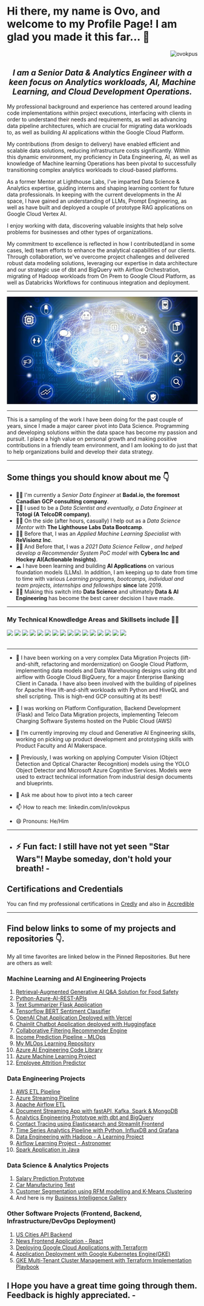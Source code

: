 # Hi there, my name is Ovo, and welcome to my Profile Page! I am glad you made it this far... 👋

<div align="right">
    <img src="https://komarev.com/ghpvc/?username=ovokpus" alt="ovokpus">
</div>

<h2 align="center"><em> I am a Senior Data & Analytics Engineer with a keen focus on Analytics workloads, AI, Machine Learning, and Cloud Development Operations. </em></h2>

<p>My professional background and experience has centered around leading code implementations within project executions, interfacing with clients in order to understand their needs and requirements, as well as advancing data pipeline architectures, which are crucial for migrating data workloads to, as well as building AI applications within the Google Cloud Platform.
</p>

<p>My contributions (from design to delivery) have enabled efficient and scalable data solutions, reducing infrastructure costs significantly. Within this dynamic environment, my proficiency in Data Engineering, AI, as well as knowledge of Machine learning Operations has been pivotal to successfully transitioning complex analytics workloads to cloud-based platforms.
</p>

<p>
As a former Mentor at Lighthouse Labs, I've imparted Data Science & Analytics expertise, guiding interns and shaping learning content for future data professionals. In keeping with the current developments in the AI space, I have gained an understanding of LLMs, Prompt Engineering, as well as have built and deployed a couple of prototype RAG applications on Google Cloud Vertex AI.
</p>

<p>I enjoy working with data, discovering valuable insights that help solve problems for businesses and other types of organizations.</p>

<p>My commitment to excellence is reflected in how I contributed(and in some cases, led) team efforts to enhance the analytical capabilities of our clients. Through collaboration, we've overcome project challenges and delivered robust data modeling solutions, leveraging our expertise in data architecture and our strategic use of dbt and BigQuery with Airflow Orchestration, migrating of Hadoop workloads from On Prem to Google Cloud Platform, as well as Databricks Workflows for continuous integration and deployment. </p>

<hr>
<div align="right"><img src="img/img1.jpg"></div>
</hr>

<hr>
<p>This is a sampling of the work I have been doing for the past couple of years, since I made a major career pivot into Data Science. Programming and developing solutions within the data space has become my passion and pursuit. I place a high value on personal growth and making positive contributions in a friendly team environment, and I am looking to do just that to help organizations build and develop their data strategy.</p>
</hr>

<hr>
<h2> Some things you should know about me 👇</h2>
<ul>
<li>👨‍💻 I'm currently a <em> Senior Data Engineer </em> at <strong>Badal.io, the foremost Canadian GCP consulting company</strong>.</li>
<li>👨‍💻 I used to be a <em> Data Scientist and eventually, a Data Engineer </em> at <strong>Totogi (A TelcoDR company)</strong>.</li>
<li>👨‍🔬 On the side (after hours, casually) I help out as a <em>Data Science Mentor</em> with <strong>The Lighthouse Labs Data Bootcamp</strong>.</li>
<li>👨‍🔬 Before that, I was an <em>Applied Machine Learning Specialist</em> with <strong>ReVisionz Inc</strong>.</li>
<li>👨‍🔬 And Before that, I was a <em>2021 Data Science Fellow , and helped develop a Recommender System PoC model</em> with <strong>Cybera Inc and Hockey AI(Actionable Insights)</strong>.</li>
<li>☁  I have been learning and building <strong>AI Applications</strong> on various foundation models (LLMs). In addition, I am keeping up to date from time to time with various <em>Learning programs, bootcamps, individual and team projects, internships and fellowships</em>  <strong>since</strong> late 2019.</li>
<li>👨‍🎓 Making this switch into <strong>Data Science</strong> and ultimately <strong>Data & AI Engineering</strong> has become the best career decision I have made.</li>
</ul>
<hr>

<h3>My Technical Knowdledge Areas and Skillsets include 👨‍💻</h3>
<div>
    <img src="https://img.shields.io/badge/python-%2314354C.svg?style=for-the-badge&logo=python&logoColor=white">
    <img src="https://img.shields.io/badge/postgres-%23316192.svg?style=for-the-badge&logo=postgresql&logoColor=white">
    <img src="https://img.shields.io/badge/scikit--learn-%23F7931E.svg?style=for-the-badge&logo=scikit-learn&logoColor=white">
    <img src="https://img.shields.io/badge/pandas-%23150458.svg?style=for-the-badge&logo=pandas&logoColor=white">
    <img src="https://img.shields.io/badge/numpy-%23013243.svg?style=for-the-badge&logo=numpy&logoColor=white">
    <img src="https://img.shields.io/badge/TensorFlow-%23FF6F00.svg?style=for-the-badge&logo=TensorFlow&logoColor=white">
    <img src="https://img.shields.io/badge/git-%23F05033.svg?style=for-the-badge&logo=git&logoColor=white">
    <img src="https://img.shields.io/badge/html5-%23E34F26.svg?style=for-the-badge&logo=html5&logoColor=white">
    <img src="https://img.shields.io/badge/css3-%231572B6.svg?style=for-the-badge&logo=css3&logoColor=white">
    <img src="https://img.shields.io/badge/bootstrap-%23563D7C.svg?style=for-the-badge&logo=bootstrap&logoColor=white">
    <img src="https://img.shields.io/badge/AWS-%23FF9900.svg?style=for-the-badge&logo=amazon-aws&logoColor=white">
    <img src="https://img.shields.io/badge/-POWER%20BI-pink">
    <img src="https://img.shields.io/badge/-MICROSOFT%20AZURE-blue">
    <img src="https://img.shields.io/badge/-T--SQL-blue">
    <img src="https://img.shields.io/badge/-MACHINE%20LEARING-brightgreen">
    <img src="https://img.shields.io/badge/-DATABASE%20DESIGN%20AND%20ADMINISTRATION-red">

</div>
<br>
<hr>

- 🔭 I have been working on a very complex Data Migration Projects (lift-and-shift, refactoring and mordernization) on Google Cloud Platform, implementing data models and Data Warehousing designs using dbt and airflow with Google Cloud BigQuery, for a major Enterprise Banking Client in Canada. I have also been involved with the building of pipelines for Apache Hive lift-and-shift workloads with Python and HiveQL and shell scripting. This is high-end GCP consulting at its best!
- 🌱 I was working on Platform Configuration, Backend Development (Flask) and Telco Data Migration projects, implementing Telecom Charging Software Systems hosted on the Public Cloud (AWS)
- 🌱 I’m currently improving my cloud and Generative AI Engineering skills, working on picking up product development and prototyping skills with Product Faculty and AI Makerspace.
- 🌱 Previously, I was working on applying Computer Vision (Object Detection and Optical Character Recognition) models using the YOLO Object Detector and Microsoft Azure Cognitive Services. Models were used to extract technical information from industrial design documents and blueprints.

- 💬 Ask me about how to pivot into a tech career
- 📫 How to reach me: linkedin.com/in/ovokpus
- 😄 Pronouns: He/Him

---

- ## ⚡ Fun fact: I still have not yet seen "Star Wars"! Maybe someday, don't hold your breath! -

## Certifications and Credentials

You can find my professional certifications in [Credly](https://www.credly.com/users/ovo) and also in [Accredible](https://scl.io/Rp328W3)

---

## Find below links to some of my projects and repositories 👇.

My all time favorites are linked below in the Pinned Repositories. But here are others as well:

### Machine Learning and AI Engineering Projects

1. [Retrieval-Augmented Generative AI Q&A Solution for Food Safety](https://github.com/ovokpus/vertex-gen-ai)
2. [Python-Azure-AI-REST-APIs](https://github.com/ovokpus/Python-Azure-AI-REST-APIs)
3. [Text Summarizer Flask Application](https://github.com/ovokpus/summarizer-app)
4. [Tensorflow BERT Sentiment Classifier](https://github.com/ovokpus/bert-sentiment-classifier)
5. [OpenAI Chat Application Deployed with Vercel](https://github.com/ovokpus/openai-chat-app)
6. [Chainlit Chatbot Application deployed with Huggingface](https://github.com/ovokpus/gh-llm-app)
7. [Collaborative Filtering Recommender Engine](https://github.com/ovokpus/collaborative-recommender)
8. [Income Prediction Pipeline - MLOps](https://github.com/ovokpus/Income-Prediction-Pipeline)
9. [My MLOps Learning Repository](https://github.com/ovokpus/MLOps-Learn)
10. [Azure AI Engineering Code Library](https://github.com/ovokpus/Azure-AI-Engineer-Code-Library)
11. [Azure Machine Learning Project](https://github.com/ovokpus/Azure-Machine-Learning-Project)
12. [Employee Attrition Predictor](https://github.com/ovokpus/Employee-Attrition-Predictor)

### Data Engineering Projects

1. [AWS ETL Pipeline](https://github.com/ovokpus/AWS-ETL-Pipeline)
2. [Azure Streaming Pipeline](https://github.com/ovokpus/Azure-Streaming-Pipeline)
3. [Apache Airflow ETL](https://github.com/ovokpus/airflow-etl-pipeline)
4. [Document Streaming App with fastAPI, Kafka, Spark & MongoDB](https://github.com/ovokpus/document-streaming-pipeline)
5. [Analytics Engineering Prototype with dbt and BigQuery](https://github.com/ovokpus/analytics-engineering-prototype)
6. [Contact Tracing using Elasticsearch and Streamlit Frontend](https://github.com/ovokpus/contact-tracing)
7. [Time Series Analytics Pipeline with Python, InfluxDB and Grafana](https://github.com/ovokpus/time-series-analytics)
8. [Data Engineering with Hadoop - A Learning Project](https://github.com/ovokpus/Data-Engineering-with-Hadoop/tree/main)
9. [Airflow Learning Project - Astronomer](https://github.com/ovokpus/my-airflow-learning-project)
10. [Spark Application in Java](https://github.com/ovokpus/Java-Spark-Batch-Application/tree/main)

### Data Science & Analytics Projects

1. [Salary Prediction Prototype](https://github.com/ovokpus/Salary-Prediction)
2. [Car Manufacturing Test](https://github.com/ovokpus/Car-Manufacturing-Test)
3. [Customer Segmentation using RFM modelling and K-Means Clustering](https://github.com/ovokpus/Customer-Segmentation)
4. And here is my [Business Intelligence Gallery](https://github.com/ovokpus/my-bi-gallery)

### Other Software Projects (Frontend, Backend, Infrastructure/DevOps Deployment)

1. [US Cities API Backend](https://github.com/ovokpus/us-city-api)
2. [News Frontend Application - React](https://github.com/ovokpus/google-news-app)
3. [Deploying Google Cloud Applications with Terraform](https://github.com/ovokpus/GCP-Terraform-App-Deployment)
4. [Application Deployment with Google Kubernetes Engine(GKE)](https://github.com/ovokpus/GKE-Application-Deployment)
5. [GKE Multi-Tenant Cluster Management with Terraform Implementation Playbook](https://github.com/ovokpus/gke-multi-tenant-app/tree/main)

## I Hope you have a great time going through them. Feedback is highly appreciated. -
